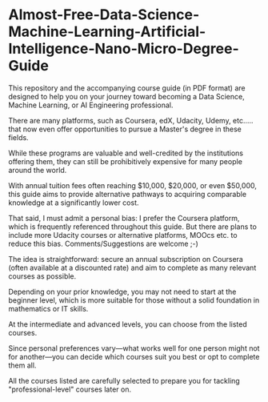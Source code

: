 # Almost-Free-Data-Science-Machine-Learning-Artificial-Intelligence-Nano-Micro-Degree-Guide


This repository and the accompanying course guide (in PDF format) are designed to help you on your journey toward becoming a Data Science, Machine Learning, or AI Engineering professional.

There are many platforms, such as Coursera, edX, Udacity, Udemy, etc..... that now even offer opportunities to pursue a Master's degree in these fields.

While these programs are valuable and well-credited by the institutions offering them, they can still be prohibitively expensive for many people around the world.

With annual tuition fees often reaching $10,000, $20,000, or even $50,000, this guide aims to provide alternative pathways to acquiring comparable knowledge at a significantly lower cost.

That said, I must admit a personal bias: I prefer the Coursera platform, which is frequently referenced throughout this guide. But there are plans to include more Udacity courses or alternative platforms, MOOcs etc. to reduce this bias. Comments/Suggestions are welcome ;-)

The idea is straightforward: secure an annual subscription on Coursera (often available at a discounted rate) and aim to complete as many relevant courses as possible.

Depending on your prior knowledge, you may not need to start at the beginner level, which is more suitable for those without a solid foundation in mathematics or IT skills.

At the intermediate and advanced levels, you can choose from the listed courses.

Since personal preferences vary—what works well for one person might not for another—you can decide which courses suit you best or opt to complete them all.

All the courses listed are carefully selected to prepare you for tackling "professional-level" courses later on.



